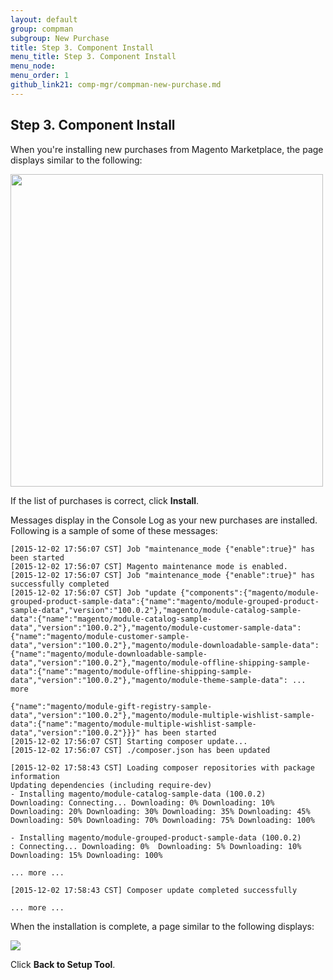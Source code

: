 ```yaml
---
layout: default 
group: compman
subgroup: New Purchase
title: Step 3. Component Install
menu_title: Step 3. Component Install
menu_node: 
menu_order: 1
github_link21: comp-mgr/compman-new-purchase.md
---
```


## Step 3. Component Install
When you're installing new purchases from Magento Marketplace, the page displays similar to the following:

<img src="{{ site.baseurl }}common/images/compman_new-purchases-step3install.png" width="500px">

If the list of purchases is correct, click **Install**.

Messages display in the Console Log as your new purchases are installed. Following is a sample of some of these messages:

	[2015-12-02 17:56:07 CST] Job "maintenance_mode {"enable":true}" has been started
	[2015-12-02 17:56:07 CST] Magento maintenance mode is enabled.
	[2015-12-02 17:56:07 CST] Job "maintenance_mode {"enable":true}" has successfully completed
	[2015-12-02 17:56:07 CST] Job "update {"components":{"magento/module-grouped-product-sample-data":{"name":"magento/module-grouped-product-sample-data","version":"100.0.2"},"magento/module-catalog-sample-data":{"name":"magento/module-catalog-sample-data","version":"100.0.2"},"magento/module-customer-sample-data":{"name":"magento/module-customer-sample-data","version":"100.0.2"},"magento/module-downloadable-sample-data":{"name":"magento/module-downloadable-sample-data","version":"100.0.2"},"magento/module-offline-shipping-sample-data":{"name":"magento/module-offline-shipping-sample-data","version":"100.0.2"},"magento/module-theme-sample-data": ... more

	{"name":"magento/module-gift-registry-sample-data","version":"100.0.2"},"magento/module-multiple-wishlist-sample-data":{"name":"magento/module-multiple-wishlist-sample-data","version":"100.0.2"}}}" has been started
	[2015-12-02 17:56:07 CST] Starting composer update...
	[2015-12-02 17:56:07 CST] ./composer.json has been updated

	[2015-12-02 17:58:43 CST] Loading composer repositories with package information
	Updating dependencies (including require-dev)
	- Installing magento/module-catalog-sample-data (100.0.2)
	Downloading: Connecting... Downloading: 0% Downloading: 10% Downloading: 20% Downloading: 30% Downloading: 35% Downloading: 45% Downloading: 50% Downloading: 70% Downloading: 75% Downloading: 100%

	- Installing magento/module-grouped-product-sample-data (100.0.2)
	: Connecting... Downloading: 0%  Downloading: 5% Downloading: 10% Downloading: 15% Downloading: 100%

	... more ...

	[2015-12-02 17:58:43 CST] Composer update completed successfully

	... more ...

When the installation is complete, a page similar to the following displays:

<img src="{{ site.baseurl }}common/images/cman_new-purchases_finish.png">

Click **Back to Setup Tool**.